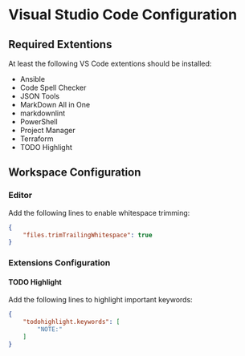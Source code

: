 # Visual Studio Code Configuration

## Required Extentions

At least the following VS Code extentions should be installed:

- Ansible
- Code Spell Checker
- JSON Tools
- MarkDown All in One
- markdownlint
- PowerShell
- Project Manager
- Terraform
- TODO Highlight

## Workspace Configuration

### Editor

Add the following lines to enable whitespace trimming:

```json
{
    "files.trimTrailingWhitespace": true
}
```

### Extensions Configuration

#### TODO Highlight

Add the following lines to highlight important keywords:

```json
{
    "todohighlight.keywords": [
        "NOTE:"
    ]
}
```